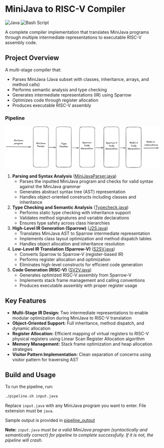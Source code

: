 # MiniJava to RISC-V Compiler

![Java](https://img.shields.io/badge/java-%23ED8B00.svg?style=flat&logo=openjdk&logoColor=white)
![Bash Script](https://img.shields.io/badge/bash_script-%23121011.svg?style=flat&logo=gnu-bash&logoColor=white)

A complete compiler implementation that translates MiniJava programs through multiple intermediate representations to executable RISC-V assembly code.

## Project Overview

A multi-stage compiler that:

-   Parses MiniJava (Java subset with classes, inheritance, arrays, and method calls)
-   Performs semantic analysis and type checking
-   Generates intermediate representations (IR) using Sparrow
-   Optimizes code through register allocation
-   Produces executable RISC-V assembly

### Pipeline

![](compiler-pipeline.png)

1. **Parsing and Syntax Analysis** ([MiniJavaParser.java](src/parse/java/minijava/MiniJavaParser.java))
    - Parses the inputted MiniJava program and checks for valid syntax against the MiniJava grammar
    - Generates abstract syntax tree (AST) representation
    - Handles object-oriented constructs including classes and inheritance
2. **Type Checking and Semantic Analysis** ([Typecheck.java](src/main/java/Typecheck/Typecheck.java))
    - Performs static type checking with inheritance support
    - Validates method signatures and variable declarations
    - Ensures type safety across class hierarchies
3. **High-Level IR Generation (Sparrow)** ([J2S.java](src/main/java/J2S/J2S.java))
    - Translates MiniJava AST to Sparrow intermediate representation
    - Implements class layout optimization and method dispatch tables
    - Handles object allocation and inheritance resolution
4. **Low-Level IR Translation (Sparrow-V)** ([S2SV.java](src/main/java/S2SV/S2SV.java))
    - Converts Sparrow to Sparrow-V (register-based IR)
    - Performs register allocation and optimization
    - Eliminates high-level constructs for efficient code generation
5. **Code Generation (RISC-V)** ([SV2V.java](src/main/java/SV2V/SV2V.java))
    - Generates optimized RISC-V assembly from Sparrow-V
    - Implements stack frame management and calling conventions
    - Produces executable assembly with proper register usage

## Key Features

-   **Multi-Stage IR Design:** Two intermediate representations to enable modular optimization during MiniJava to RISC-V translation
-   **Object-Oriented Support:** Full inheritance, method dispatch, and dynamic allocation
-   **Register Allocation:** Efficient mapping of virtual registers to RISC-V physical registers using Linear Scan Register Allocation algorithm
-   **Memory Management:** Stack frame optimization and heap allocation strategies
-   **Visitor Pattern Implementation:** Clean separation of concerns using visitor pattern for traversing AST

## Build and Usage

To run the pipeline, run:

```bash
./pipeline.sh input.java
```

Replace `input.java` with any MiniJava program you want to enter. File extension must be `java`.

Sample output is provided in [pipeline_output](pipeline_output)

**Note:** _`input.java` must be a valid MiniJava program (syntactically and semantically correct) for pipeline to complete successfully. If it is not, the pipeline will crash._
